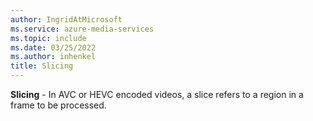 ```yaml
---
author: IngridAtMicrosoft
ms.service: azure-media-services
ms.topic: include
ms.date: 03/25/2022
ms.author: inhenkel
title: Slicing
---
```


**Slicing** - In AVC or HEVC encoded videos, a slice refers to a region in a frame to be processed.

